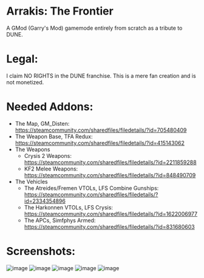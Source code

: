 # Arrakis: The Frontier
A GMod (Garry's Mod) gamemode entirely from scratch as a tribute to DUNE.

# Legal:
I claim NO RIGHTS in the DUNE franchise. This is a mere fan creation and is not monetized.

# Needed Addons:
- The Map, GM_Disten: https://steamcommunity.com/sharedfiles/filedetails/?id=705480409
- The Weapon Base, TFA Redux: https://steamcommunity.com/sharedfiles/filedetails/?id=415143062  
- The Weapons
  - Crysis 2 Weapons: https://steamcommunity.com/sharedfiles/filedetails/?id=2211859288
  - KF2 Melee Weapons: https://steamcommunity.com/sharedfiles/filedetails/?id=848490709
- The Vehicles
  - The Atreides/Fremen VTOLs, LFS Combine Gunships: https://steamcommunity.com/sharedfiles/filedetails/?id=2334354896
  - The Harkonnen VTOLs, LFS Crysis: https://steamcommunity.com/sharedfiles/filedetails/?id=1622006977
  - The APCs, Simfphys Armed: https://steamcommunity.com/sharedfiles/filedetails/?id=831680603

# Screenshots:
![image](https://user-images.githubusercontent.com/63636914/141677357-95e1ae00-5849-4b23-974b-c3a2ca99abba.png)
![image](https://user-images.githubusercontent.com/63636914/141681835-ff6f900d-410d-4258-8aab-344d2a30c1ad.png)
![image](https://user-images.githubusercontent.com/63636914/141681788-5154b875-d4a6-425f-965f-34695cd8d575.png)
![image](https://user-images.githubusercontent.com/63636914/141846443-3f2b9e75-21f4-4701-b770-ee0bfaea4b2c.png)
![image](https://user-images.githubusercontent.com/63636914/141928844-7b3245a6-b35d-4dd2-bfcc-06679854b0a0.png)
